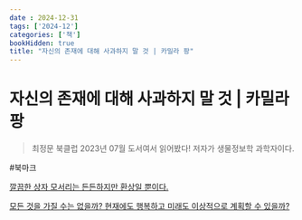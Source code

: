 ```yaml
---
date : 2024-12-31
tags: ['2024-12']
categories: ['책']
bookHidden: true
title: "자신의 존재에 대해 사과하지 말 것 | 카밀라 팡"
---
```


# 자신의 존재에 대해 사과하지 말 것 | 카밀라 팡

> 최정문 북클럽 2023년 07월 도서여서 읽어봤다! 저자가 생물정보학 과학자이다.

#북마크

[깔끔한 상자 모서리는 든든하지만 환상일 뿐이다.](https://yshghid.github.io/docs/hobby/book/book21)

[모든 것을 가질 수는 없을까? 현재에도 행복하고 미래도 이상적으로 계획할 수 있을까?](https://yshghid.github.io/docs/hobby/book/book22)
